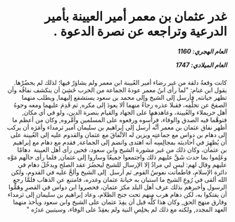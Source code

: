 <h1 dir="rtl">غدر عثمان بن معمر أمير العيينة بأمير الدرعية وتراجعه عن نصرة الدعوة  .</h1>

<h5 dir="rtl">العام الهجري:  1160

العام الميلادي: 1747

</h5>

<p dir="rtl">كانت وقعةُ دلقة من غير رضاء أمير العُيينة ابن معمر ولم يشاوَرْ فيها؛ لذلك لم يحضُرْها. يقول ابن غنام: "لما رأى ابنُ معمر عودةَ الجماعة من الحرب خَشِيَ أن ينكشف نفاقُه وأن تظهر خيانته, فأرسل إلى الشيخ وإلى محمد بن سعود يستشفع إليهما, ويطلب منهما الصفحَ عن تخلُّفِه، فقبلا عذره رجاءً منهما ألا يعودَ إلى مكره, ثم قَدِمَ عليهما ومعه وجوهُ أهل حريملاء والعُيينة، وعاهدهما على الجهاد والقيام بنصرة الدين، ولو في أي مكان, فتوهَّما فيه الصدق والوفاء، فرأَّسوه ورفعوه على المسلمين وأمَّروه, وكان من أعظم ما أظهر نفاق عثمان بن معمر أنَّه أرسل إلى إبراهيم بن سليمان أمير ثرمداء وأمَرَه أن يركب إلى دهام بن دواس مع جماعتِه ويزين له الاتِّفاقَ مع عثمان والقدوم عليه إلى العُيينة على أن يُظهِرَ في أحاديثه بمجالِسِه أنه اهتدى وانضم إلى الجماعة, فقدم مع دهام مع إبراهيم بن عثمان، وكان ذلك من غير مشورة الشيخ وابن سعود، فحين رأى أهل العيينة  دهامًا وعَلِموا بما حدث شَقَّ عليهم ذلك واجتمعوا جميعًا وساروا إلى عثمان, فلما رأى حالَهم مَوَّه عليهم وقال لهم: ليس لي مرادٌ إلا الإرسال للشيخ ليحضُرَ عقد الصلح ويدخُلَ دهام في دائرة الإسلامِ، فاطمأنت نفوسُ القوم, ثم أرسل  إلى الشيخ وألحَّ عليه في القدوم، ولكن الله ألقى في رُوعِ الشيخ ما استبان به خيانةَ عثمان وغدره، فامتنع عن الذهاب فلمَّا رجع الرسول وأخبرهم بذلك عرف أهل البلد مكرَ عثمان، فحصروا ابن دواس في القصرِ وهَمُّوا أن يفتكوا به، لكن دهام هرب منهم تحت جنح الظلام، وعاد إبراهيم بن سليمان إلى ثرمداء وفارق منهج الحق, وكان هذا كلُّه قبل أن يفِدَ عثمان على الشيخ وابن سعود ويأخذ منهما العهد المجدد, ولكنه مع ذلك لم يخلِصِ النية ولم يعقِدْ على الوفاء، وسيتبين غدرُه "</p></br>
